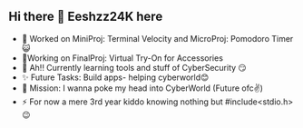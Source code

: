 ## Hi there 👋 Eeshzz24K here

- 🔭 Worked on MiniProj: Terminal Velocity and MicroProj: Pomodoro Timer 😺
- 🌱Working on FinalProj: Virtual Try-On for Accessories
- 🌱 Ah!! Currently learning tools and stuff of CyberSecurity 😏
- ✨ Future Tasks: Build apps- helping cyberworld😊
- 🤔 Mission: I wanna poke my head into CyberWorld (Future ofc✌️) 
- ⚡ For now a mere 3rd year kiddo knowing nothing but #include<stdio.h>  😉





